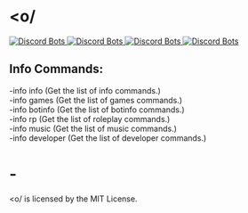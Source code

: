 # <o/

<a href="https://discordbots.org/bot/364399994242859008">
  <img src="https://discordbots.org/api/widget/status/364399994242859008.svg?noavatar=true" alt="Discord Bots" />
</a>
<a href="https://discordbots.org/bot/364399994242859008">
  <img src="https://discordbots.org/api/widget/servers/364399994242859008.svg?noavatar=true" alt="Discord Bots" />
</a>
<a href="https://discordbots.org/bot/364399994242859008">
  <img src="https://discordbots.org/api/widget/upvotes/364399994242859008.svg?noavatar=true" alt="Discord Bots" />
</a>
<a href="https://discordbots.org/bot/364399994242859008">
  <img src="https://discordbots.org/api/widget/lib/364399994242859008.svg?noavatar=true" alt="Discord Bots" />
</a>

<h2>Info Commands:</h2>
-info info (Get the list of info commands.)<br />
-info games (Get the list of games commands.)<br />
-info botinfo (Get the list of botinfo commands.)<br />
-info rp (Get the list of roleplay commands.)<br />
-info music (Get the list of music commands.)<br />
-info developer (Get the list of developer commands.)<br />

# -

<p>&lt;o/ is licensed by the MIT License.</p>
